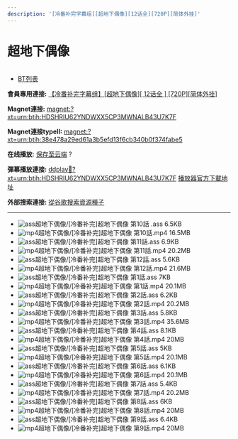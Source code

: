 ```yaml
---
description: '[冷番补完字幕组][超地下偶像][12话全][720P][简体外挂]'
---
```


# 超地下偶像



<figure><img src="http://files.gao7.com/Files/CmsFile/2014-03-25/1bf45b0f-4c1c-4af1-8462-a00ddac298b7.png" alt=""><figcaption></figcaption></figure>

* [BT列表](https://share.dmhy.org/topics/view/438051_12_720P.html#tabs-1)

**會員專用連接:** [【冷番补完字幕组】\[超地下偶像\]\[ 12话全 \] \[720P\]\[简体外挂\]](https://dl.dmhy.org/2016/07/22/38e478a29ed61a3b5efd13f6cb340b0f374fabe5.torrent)

**Magnet連接:** [magnet:?xt=urn:btih:HDSHRIU62YNDWXX5CP3MWNALB43U7K7F](https://magnet/?xt=urn:btih:HDSHRIU62YNDWXX5CP3MWNALB43U7K7F\&dn=\&tr=http%3A%2F%2F208.67.16.113%3A8000%2Fannounce\&tr=udp%3A%2F%2F208.67.16.113%3A8000%2Fannounce\&tr=http%3A%2F%2Ftracker.openbittorrent.com%3A80%2Fannounce\&tr=http%3A%2F%2Ftracker.publicbt.com%3A80%2Fannounce\&tr=http%3A%2F%2Ftracker.prq.to%2Fannounce\&tr=http%3A%2F%2Fopen.acgtracker.com%3A1096%2Fannounce\&tr=http%3A%2F%2Ftr.bangumi.moe%3A6969%2Fannounce\&tr=https%3A%2F%2Ft-115.rhcloud.com%2Fonly_for_ylbud\&tr=http%3A%2F%2Fbtfile.sdo.com%3A6961%2Fannounce\&tr=http%3A%2F%2Fexodus.desync.com%3A6969%2Fannounce\&tr=https%3A%2F%2Ftr.bangumi.moe%3A9696%2Fannounce\&tr=http%3A%2F%2F121.14.98.151%3A9090%2Fannounce\&tr=http%3A%2F%2F173.254.204.71%3A1096%2Fannounce\&tr=http%3A%2F%2F188.190.120.74%3A80%2Fannounce\&tr=http%3A%2F%2F94.228.192.98%2Fannounce\&tr=http%3A%2F%2F95.68.246.30%3A80%2Fannounce\&tr=http%3A%2F%2Fanisaishuu.de%3A2710%2Fannounce)

**Magnet連接typeII:** [magnet:?xt=urn:btih:38e478a29ed61a3b5efd13f6cb340b0f374fabe5](https://magnet/?xt=urn:btih:38e478a29ed61a3b5efd13f6cb340b0f374fabe5)

**在线播放:** [保存至云端](https://mypikpak.com/drive/url-checker?url=magnet:?xt=urn:btih:38e478a29ed61a3b5efd13f6cb340b0f374fabe5) ?

**彈幕播放連接:** [ddplay:magnet:?xt=urn:btih:HDSHRIU62YNDWXX5CP3MWNALB43U7K7F](ddplay:magnet:?xt=urn:btih:HDSHRIU62YNDWXX5CP3MWNALB43U7K7F\&dn=\&tr=http%3A%2F%2F208.67.16.113%3A8000%2Fannounce\&tr=udp%3A%2F%2F208.67.16.113%3A8000%2Fannounce\&tr=http%3A%2F%2Ftracker.openbittorrent.com%3A80%2Fannounce\&tr=http%3A%2F%2Ftracker.publicbt.com%3A80%2Fannounce\&tr=http%3A%2F%2Ftracker.prq.to%2Fannounce\&tr=http%3A%2F%2Fopen.acgtracker.com%3A1096%2Fannounce\&tr=http%3A%2F%2Ftr.bangumi.moe%3A6969%2Fannounce\&tr=https%3A%2F%2Ft-115.rhcloud.com%2Fonly_for_ylbud\&tr=http%3A%2F%2Fbtfile.sdo.com%3A6961%2Fannounce\&tr=http%3A%2F%2Fexodus.desync.com%3A6969%2Fannounce\&tr=https%3A%2F%2Ftr.bangumi.moe%3A9696%2Fannounce\&tr=http%3A%2F%2F121.14.98.151%3A9090%2Fannounce\&tr=http%3A%2F%2F173.254.204.71%3A1096%2Fannounce\&tr=http%3A%2F%2F188.190.120.74%3A80%2Fannounce\&tr=http%3A%2F%2F94.228.192.98%2Fannounce\&tr=http%3A%2F%2F95.68.246.30%3A80%2Fannounce\&tr=http%3A%2F%2Fanisaishuu.de%3A2710%2Fannounce) [播放器官方下載地址](http://www.dandanplay.com/?from=dmhy)

**外部搜索連接:** [從谷歌搜索資源種子](https://www.google.com/search?oe=utf-8\&q=38e478a29ed61a3b5efd13f6cb340b0f374fabe5)

***

* ![ass](https://share.dmhy.org/images/icon/ass.gif)超地下偶像/\[冷番补完]超地下偶像 第10話 .ass 6.5KB
* ![mp4](https://share.dmhy.org/images/icon/mp4.gif)超地下偶像/\[冷番补完]超地下偶像 第10話.mp4 16.5MB
* ![ass](https://share.dmhy.org/images/icon/ass.gif)超地下偶像/\[冷番补完]超地下偶像 第11話.ass 6.9KB
* ![mp4](https://share.dmhy.org/images/icon/mp4.gif)超地下偶像/\[冷番补完]超地下偶像 第11話.mp4 20.2MB
* ![ass](https://share.dmhy.org/images/icon/ass.gif)超地下偶像/\[冷番补完]超地下偶像 第12話.ass 5.6KB
* ![mp4](https://share.dmhy.org/images/icon/mp4.gif)超地下偶像/\[冷番补完]超地下偶像 第12話.mp4 21.6MB
* ![ass](https://share.dmhy.org/images/icon/ass.gif)超地下偶像/\[冷番补完]超地下偶像 第1話.ass 7KB
* ![mp4](https://share.dmhy.org/images/icon/mp4.gif)超地下偶像/\[冷番补完]超地下偶像 第1話.mp4 20.1MB
* ![ass](https://share.dmhy.org/images/icon/ass.gif)超地下偶像/\[冷番补完]超地下偶像 第2話.ass 6.2KB
* ![mp4](https://share.dmhy.org/images/icon/mp4.gif)超地下偶像/\[冷番补完]超地下偶像 第2話.mp4 20.2MB
* ![ass](https://share.dmhy.org/images/icon/ass.gif)超地下偶像/\[冷番补完]超地下偶像 第3話.ass 5.8KB
* ![mp4](https://share.dmhy.org/images/icon/mp4.gif)超地下偶像/\[冷番补完]超地下偶像 第3話.mp4 35.6MB
* ![ass](https://share.dmhy.org/images/icon/ass.gif)超地下偶像/\[冷番补完]超地下偶像 第4話.ass 8.1KB
* ![mp4](https://share.dmhy.org/images/icon/mp4.gif)超地下偶像/\[冷番补完]超地下偶像 第4話.mp4 20MB
* ![ass](https://share.dmhy.org/images/icon/ass.gif)超地下偶像/\[冷番补完]超地下偶像 第5話.ass 5KB
* ![mp4](https://share.dmhy.org/images/icon/mp4.gif)超地下偶像/\[冷番补完]超地下偶像 第5話.mp4 20.1MB
* ![ass](https://share.dmhy.org/images/icon/ass.gif)超地下偶像/\[冷番补完]超地下偶像 第6話.ass 6.1KB
* ![mp4](https://share.dmhy.org/images/icon/mp4.gif)超地下偶像/\[冷番补完]超地下偶像 第6話.mp4 20.1MB
* ![ass](https://share.dmhy.org/images/icon/ass.gif)超地下偶像/\[冷番补完]超地下偶像 第7話.ass 5.4KB
* ![mp4](https://share.dmhy.org/images/icon/mp4.gif)超地下偶像/\[冷番补完]超地下偶像 第7話.mp4 20.2MB
* ![ass](https://share.dmhy.org/images/icon/ass.gif)超地下偶像/\[冷番补完]超地下偶像 第8話.ass 6KB
* ![mp4](https://share.dmhy.org/images/icon/mp4.gif)超地下偶像/\[冷番补完]超地下偶像 第8話.mp4 20MB
* ![ass](https://share.dmhy.org/images/icon/ass.gif)超地下偶像/\[冷番补完]超地下偶像 第9話.ass 6.4KB
* ![mp4](https://share.dmhy.org/images/icon/mp4.gif)超地下偶像/\[冷番补完]超地下偶像 第9話.mp4 20MB
